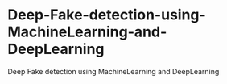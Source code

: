 # Deep-Fake-detection-using-MachineLearning-and-DeepLearning
Deep Fake detection using MachineLearning and DeepLearning
